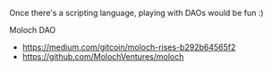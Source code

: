 Once there's a scripting language, playing with DAOs would be fun :)

Moloch DAO
- https://medium.com/gitcoin/moloch-rises-b292b64565f2
- https://github.com/MolochVentures/moloch
